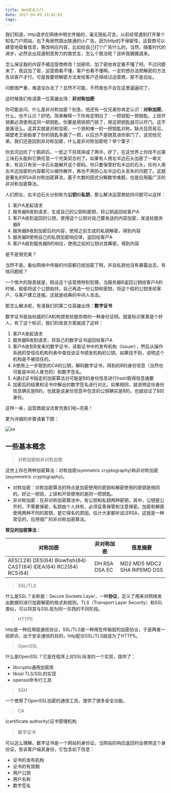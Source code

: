 ```yaml
---
title: Web安全入门
date: 2017-04-09 19:41:03
tags:
---
```


我们知道，http请求在网络中明文传输的，毫无隐私可言。以前经常遇到打开某个知名门户网站，右下角居然跳出联通的小广告。因为http的不保密性，运营商可以肆意地窥看信息，篡改响应内容，比如给自己打个广告什么的。当然，随着时代的进步，必然会出现遏制恶势力的救世主，怎么个救法呢？且听我娓娓道来。

<!-- more -->

怎么保证我的内容不被运营商修改？加密呗，加了密他肯定看不懂了吧。不过问题来了，我这加了密，运营商看不懂，客户也看不懂啊。一定的想办法把解密的方法告诉客户才行。可是我要把解密方法发给客户还得经过运营商，那不是白扯。

问题很严重，难道没办法了？显然不可能，不然我也不会在这里逼逼叨了。

这时候我们有请第一位英雄出场：**非对称加密**

你可能会问，什么是非对称加密？别急，他还有一位兄弟你肯定认识：**对称加密**。什么，也不认识？好吧。简单解释一下你肯定明白了：一把锁配一把钥匙，上锁开锁都必须使用这同一把钥匙，你要是用锁把门锁了，用这把钥匙就可以开门。这不是废话么。这其实就是对称加密，一个锁和唯一的一把钥匙对称。缺点显而易见，隔壁老王偷偷拿了你的钥匙多磨了一把，以后岂不是随意进你家门了。说完他兄弟，我们还是回到非对称加密，什么是非对称加密呢？举个栗子：

你去河边捡了个鹅卵石，一怒之下将其摔成了两半。好了，在这世界上你找不出第三块石头能和它俩任意一个完美契合的了。如果有人用左半边石头加密了一串文本，有且只有另一半石头能解开这个密码。你只要保管好右半边的石头，任何人用左半边加密的内容都可以被你解开，再也不用担心左半边石头丢失的问题了。这就是著名的RSA非对称加密算法，基于大数的因式分解数学难题，也是应用最广泛的非对称加密算法。

人们把左、右半边石头分别称为**公钥**和**私钥**，那么解决运营商劫持问题可以这样：

1. 客户A发起请求
2. 服务器B收到请求，生成自己的公钥和密钥，将公钥返回给客户A
3. 客户A收到返回的公钥，使用这个公钥对自己要发送的内容加密，发送给服务器B
4. 服务器B收到加密后的内容，使用之前生成的私钥解密，得到内容
5. 服务器B使用自己的私钥加密响应体，返回给客户A
6. 客户A收到服务器B的响应，使用之前的公钥对其解密，得到内容

是不是很完美？

当然不是。看似网络中传输的内容都已经加密了啊，并且私钥也没有暴露出去，有啥问题呢？

一个很大的隐患就是，假设这个运营商特别狡猾，当服务器B返回公钥给客户A的时候，偷偷将这个公钥劫持，自己再造一份公钥和密钥，将这个假的公钥发给客户，与客户建立连接。这就是经典的中间人攻击。

那怎么解决呢，有请我们的第二位英雄出场：**数字证书**

数字证书是由权威的CA机构颁发给服务商的一种身份证明，就是标识某某是个好人，有了这个标识，我们的改良方案就成了这样：

1. 客户A发起请求
2. 服务器B收到请求，将自己的数字证书返回给客户A
3. 客户A收到B发来的数字证书，读取证书中的发布机构（Issuer），然后从操作系统的受信任机构列表中查找该证书颁发机构的公钥。如果找不到，说明这个机构是不被信任的。
4. A使用上一步取到的CA的公钥，解码数字证书，得到的B的身份信息（当然也可能是中间人冒充的）和数字签名。
5. A通过证书指定的加密算法对可能是B的身份信息进行hash取得信息摘要
6. 加密后的结果和证书中解出的数字签名进行对比，如果相同，就说明这份身份信息确实是B的，也就是说身份信息中包含的公钥确实是B的，也就验证了B的身份。

这样一来，运营商就没法冒充我们啦~完美！

更为详细的步骤请看下图：

![ss](http://odl96infd.bkt.clouddn.com/2017-04-09-ssl.jpg)

## 一些基本概念

> 对称加密和非对称加密

这世上存在两种加密算法：对称加密(symmetric cryptography)和非对称加密(asymmetric cryptography)。

- 对称加密：对称加密算法的特点是加密使用的密钥和解密使用的密钥是相同的。好比一把锁，上锁和开锁使用的是同一把钥匙。
- 非对称加密：在非对称加密算法中，有公钥和私钥两种密钥，其中，公钥是公开的，不需要保密，私钥由个人持有，必须妥善保管和注意保密。加密和解密使用两种不同的密钥，是它得名的原因。估计大家都听说过RSA，这就是一种常见的，应用很广的非对称加密算法。

**常见的加密算法**：

对称加密 | 非对称加密 | 信息摘要
---- | ---- | ----
AES(128) DES(64) Blowfish(64) CAST(64) IDEA(64) RC2(64) RC5(64) | DH RSA DSA EC | MD2 MD5 MDC2 SHA RIPEMD DSS

> SSL/TLS

什么是SSL？全称是：Secure Sockets Layer，一种**协议**，定义了用来对网络发出数据的进行加密解密的格式和规则。TLS（Transport Layer Security）和SSL类似，可以将其与SSL视为同一东西的不同阶段。

> HTTPS

http是一种应用层通信协议，SSL/TLS是一种用在传输层的加密协议，于是两者一拍即合，出于安全通信的目的，http配合SSL/TLS就成为了HTTPS。

>OpenSSL

什么是OpenSSL？它是在程序上对SSL标准的一个实现，提供了：

- libcrypto通用加密库
- libssl TLS/SSL的实现
- openssl命令行工具

> SSH

一个使用了OpenSSL加密的通信工具，提供了很多安全功能。

> CA

(certificate authority)证书管理机构

> 数字证书

可以这么理解，数字证书是一个网站的身份证，当网站的响应返回时会携带这个身份证，告诉客户端其身份，它包含如下信息：

- 证书的发布机构
- 证书的有效期
- 用户公钥
- 用户名称
- 数字签名